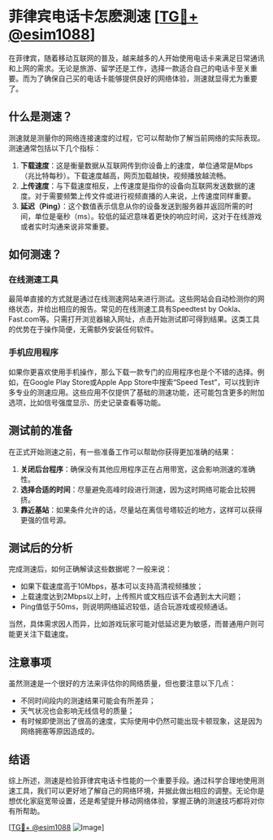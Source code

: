# 菲律宾电话卡怎麽測速 [[TG💪+ @esim1088](https://t.me/s/esim1088)]

在菲律宾，随着移动互联网的普及，越来越多的人开始使用电话卡来满足日常通讯和上网的需求。无论是旅游、留学还是工作，选择一款适合自己的电话卡至关重要。而为了确保自己买的电话卡能够提供良好的网络体验，测速就显得尤为重要了。

## 什么是测速？

测速就是测量你的网络连接速度的过程，它可以帮助你了解当前网络的实际表现。测速通常包括以下几个指标：

1. **下载速度**：这是衡量数据从互联网传到你设备上的速度，单位通常是Mbps（兆比特每秒）。下载速度越高，网页加载越快，视频播放越流畅。
2. **上传速度**：与下载速度相反，上传速度是指你的设备向互联网发送数据的速度。对于需要频繁上传文件或进行视频直播的人来说，上传速度同样重要。
3. **延迟（Ping）**：这个数值表示信息从你的设备发送到服务器并返回所需的时间，单位是毫秒（ms）。较低的延迟意味着更快的响应时间，这对于在线游戏或者实时沟通来说非常重要。

## 如何测速？

### 在线测速工具

最简单直接的方式就是通过在线测速网站来进行测试。这些网站会自动检测你的网络状态，并给出相应的报告。常见的在线测速工具有Speedtest by Ookla、Fast.com等。只需打开浏览器输入网址，点击开始测试即可得到结果。这类工具的优势在于操作简便，无需额外安装任何软件。

### 手机应用程序

如果你更喜欢使用手机操作，那么下载一款专门的应用程序也是个不错的选择。例如，在Google Play Store或Apple App Store中搜索“Speed Test”，可以找到许多专业的测速应用。这些应用不仅提供了基础的测速功能，还可能包含更多的附加选项，比如信号强度显示、历史记录查看等功能。

## 测试前的准备

在正式开始测速之前，有一些准备工作可以帮助你获得更加准确的结果：

1. **关闭后台程序**：确保没有其他应用程序正在占用带宽，这会影响测速的准确性。
2. **选择合适的时间**：尽量避免高峰时段进行测速，因为这时网络可能会比较拥挤。
3. **靠近基站**：如果条件允许的话，尽量站在离信号塔较近的地方，这样可以获得更强的信号源。

## 测试后的分析

完成测速后，如何正确解读这些数据呢？一般来说：

- 如果下载速度高于10Mbps，基本可以支持高清视频播放；
- 上载速度达到2Mbps以上时，上传照片或文档应该不会遇到太大问题；
- Ping值低于50ms，则说明网络延迟较低，适合玩游戏或视频通话。

当然，具体需求因人而异，比如游戏玩家可能对低延迟更为敏感，而普通用户则可能更关注下载速度。

## 注意事项

虽然测速是一个很好的方法来评估你的网络质量，但也要注意以下几点：

- 不同时间段内的测速结果可能会有所差异；
- 天气状况也会影响无线信号的质量；
- 有时候即使测出了很高的速度，实际使用中仍然可能出现卡顿现象，这是因为网络拥塞等原因造成的。

## 结语

综上所述，测速是检验菲律宾电话卡性能的一个重要手段。通过科学合理地使用测速工具，我们可以更好地了解自己的网络环境，并据此做出相应的调整。无论你是想优化家庭宽带设置，还是希望提升移动网络体验，掌握正确的测速技巧都将对你有所帮助。

[[TG💪+ @esim1088](https://t.me/s/esim1088) ![Image](https://i.postimg.cc/4NQfJmqS/Snipaste-2025-05-13-00-14-12.png)]